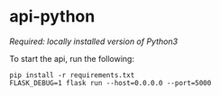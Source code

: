 # api-python

_Required: locally installed version of Python3_

To start the api, run the following:

```shell
pip install -r requirements.txt
FLASK_DEBUG=1 flask run --host=0.0.0.0 --port=5000
```

